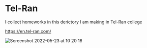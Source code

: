 # Tel-Ran

I collect homeworks in this derictory I am making in Tel-Ran college

https://en.tel-ran.com/


![Screenshot 2022-05-23 at 10 20 18](https://user-images.githubusercontent.com/94354424/169764989-3eaf7ff0-2f85-47fb-be84-2f9b4b417994.png)
